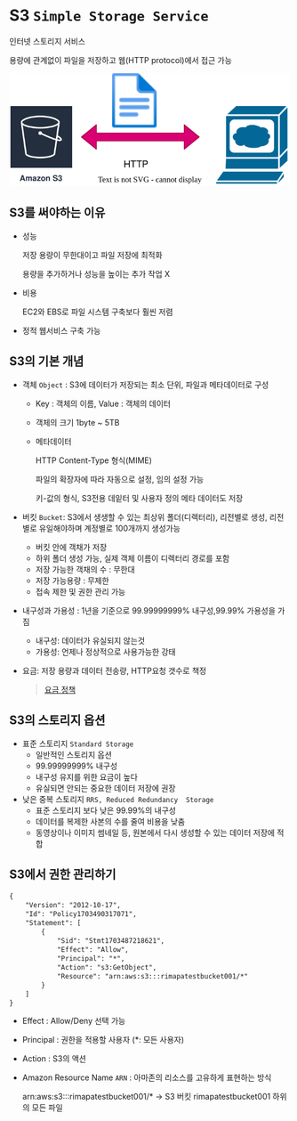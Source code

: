 # S3 `Simple Storage Service`

인터넷 스토리지 서비스

용량에 관계없이 파일을 저장하고 웹(HTTP protocol)에서 접근 가능

![S3](../images/AWS/S3_HTTP.drawio.svg)

## S3를 써야하는 이유
- 성능

    저장 용량이 무한대이고 파일 저장에 최적화
    
    용량을 추가하거나 성능을 높이는 추가 작업 X
- 비용

    EC2와 EBS로 파일 시스템 구축보다 훨씬 저렴

- 정적 웹서비스 구축 가능

## S3의 기본 개념

- 객체 `Object` : S3에 데이터가 저장되는 최소 단위, 파일과 메타데이터로 구성
    - Key : 객체의 이름, Value : 객체의 데이터
    - 객체의 크기 1byte ~ 5TB
    - 메타데이터 

        HTTP Content-Type 형식(MIME)

        파일의 확장자에 따라 자동으로 설정, 임의 설정 가능

        키-값의 형식, S3전용 데잍터 및 사용자 정의 메타 데이터도 저장
    
- 버킷 `Bucket`: S3에서 생생할 수 있는 최상위 폴더(디렉터리), 리전별로 생성, 리전별로 유일해야하며 계정별로 100개까지 생성가능
    - 버킷 안에 객채가 저장
    - 하위 폴더 생성 가능, 실제 객체 이름이 디렉터리 경로를 포함
    - 저장 가능한 객채의 수 : 무한대
    - 저장 가능용량 : 무제한
    - 접속 제한 및 권한 관리 가능

- 내구성과 가용성 : 1년을 기준으로 99.99999999% 내구성,99.99% 가용성을 가짐
    - 내구성: 데이터가 유실되지 않는것
    - 가용성: 언제나 정상적으로 사용가능한 강태
- 요금: 저장 용량과 데이터 전송량, HTTP요청 갯수로 책정 
    > [요금 정책](https://aws.amazon.com/ko/s3/pricing/)

## S3의 스토리지 옵션
- 표준 스토리지 `Standard Storage`
    - 일반적인 스토리지 옵션
    - 99.99999999% 내구성
    - 내구성 유지를 위한 요금이 높다
    - 유실되면 안되는 중요한 데이터 저장에 권장
- 낮은 중복 스토리지 `RRS, Reduced Redundancy  Storage`
    - 표준 스토리지 보다 낮은 99.99%의 내구성
    - 데이터를 복제한 사본의 수를 줄여 비용을 낮춤
    - 동영상이나 이미지 썸네일 등, 원본에서 다시 생성할 수 있는 데이터 저장에 적합

## S3에서 권한 관리하기

```
{
    "Version": "2012-10-17",
    "Id": "Policy1703490317071",
    "Statement": [
        {
            "Sid": "Stmt1703487218621",
            "Effect": "Allow",
            "Principal": "*",
            "Action": "s3:GetObject",
            "Resource": "arn:aws:s3:::rimapatestbucket001/*"
        }
    ]
}
```

- Effect : Allow/Deny 선택 가능
- Principal : 권한을 적용할 사용자 (*: 모든 사용자)
- Action : S3의 액션
- Amazon Resource Name `ARN` : 아마존의 리소스를 고유하게 표현하는 방식

    arn:aws:s3:::rimapatestbucket001/* -> S3 버킷 rimapatestbucket001 하위의 모든 파일

